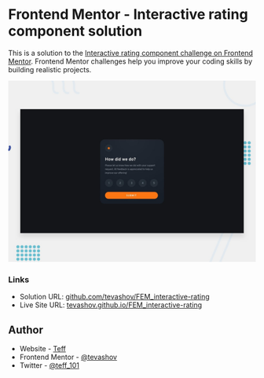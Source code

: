 # Frontend Mentor - Interactive rating component solution

This is a solution to the [Interactive rating component challenge on Frontend Mentor](https://www.frontendmentor.io/challenges/interactive-rating-component-koxpeBUmI). Frontend Mentor challenges help you improve your coding skills by building realistic projects.

![Design preview for the Interactive rating component coding challenge](./design/desktop-preview.jpg)

### Links

- Solution URL: [github.com/tevashov/FEM_interactive-rating](https://github.com/tevashov/FEM_interactive-rating)
- Live Site URL: [tevashov.github.io/FEM_interactive-rating](https://tevashov.github.io/FEM_interactive-rating)

## Author

- Website - [Teff](https://github.com/tevashov)
- Frontend Mentor - [@tevashov](https://www.frontendmentor.io/profile/tevashov)
- Twitter - [@teff_101](https://twitter.com/teff_101)